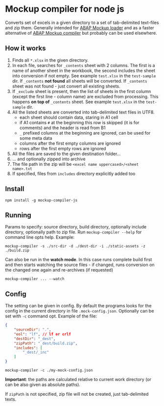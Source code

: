 # Mockup compiler for node js

Converts set of excels in a given directory to a set of tab-delimited text-files and zip them. Generally intended for [ABAP Mockup loader](https://github.com/sbcgua/mockup_loader) and as a faster alternative of [ABAP Mockup compiler](https://github.com/sbcgua/mockup_compiler) but probably can be used elsewhere. 

## How it works

1. Finds all `*.xlsx` in the given directory.
2. In each file, searches for `_contents` sheet with 2 columns. The first is a name of another sheet in the workbook, the second includes the sheet into conversion if not empty. See example `test.xlsx` in the `test-sample` dir. If `_contents` **not found** all sheets will be converted. If `_contents` sheet was not found - just convert all existing sheets.
3. If `_exclude` sheet is present, then the list of sheets in the first column (except the first line - column name) are excluded from processing. This happens **on top of** `_contents` sheet. See example `test.xlsx` in the `test-sample` dir.
4. All the listed sheets are converted into tab-delimited text files in UTF8.
    - each sheet should contain data, staring in A1 cell
    - if A1 contains `#` at the beginning this row is skipped (it is for comments) and the header is read from B1
    - `_` prefixed columns at the beginning are ignored, can be used for some meta data
    - columns after the first empty columns are ignored
    - rows after the first empty rows are ignored
5. All the files are saved to the given destination folder...
6. ... and optionally zipped into archive
7. The file path in the zip will be `<excel name uppercased>/<sheet name>.txt`
8. If specified, files from `includes` directory explicitly added too

## Install

```
npm install -g mockup-compiler-js
```

## Running

Params to specify: source directory, build directory, optionally include directory, optionally path to zip file. Run `mockup-compiler --help` for command line opts help. Example:

```
mockup-compiler -s ./src-dir -d ./dest-dir -i ./static-assets -z ./build.zip
```

Can also be run in the **watch mode**. In this case runs complete build first and then starts watching the source files - if changed, runs conversion on the changed one again and re-archives (if requested)

```
mockup-compiler ... --watch
```

## Config

The setting can be given in config. By default the programs looks for the config in the current directory in file `.mock-config.json`. Optionally can be set with `-c` command opt. Example of the file:

```json
{
    "sourceDir": ".",
    "eol": "lf", // lf or crlf
    "destDir": "_dest",
    "zipPath": "_dest/build.zip",
    "includes": [
        "_dest/_inc"
    ]
}
```
```
mockup-compiler -c ./my-mock-config.json
```
**Important**: the paths are calculated relative to current work directory (or can be also given as absolute paths).

If `zipPath` is not specified, zip file will not be created, just tab-delimited texts.
